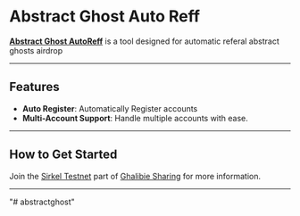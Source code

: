 # Abstract Ghost Auto Reff  

**[Abstract Ghost AutoReff](https://abstractghosts.com)** is a tool designed for automatic referal abstract ghosts airdrop  

---

## Features  
- **Auto Register**: Automatically Register accounts
- **Multi-Account Support**: Handle multiple accounts with ease.  




---

## How to Get Started  
Join the [Sirkel Testnet](https://t.me/sirkel_testnet) part of [Ghalibie Sharing](https://t.me/sirkel_testnet) for more information.  

---
"# abstractghost" 
